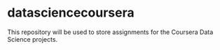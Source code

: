 datasciencecoursera
===================

This repository will be used to store assignments for the Coursera Data Science projects.
